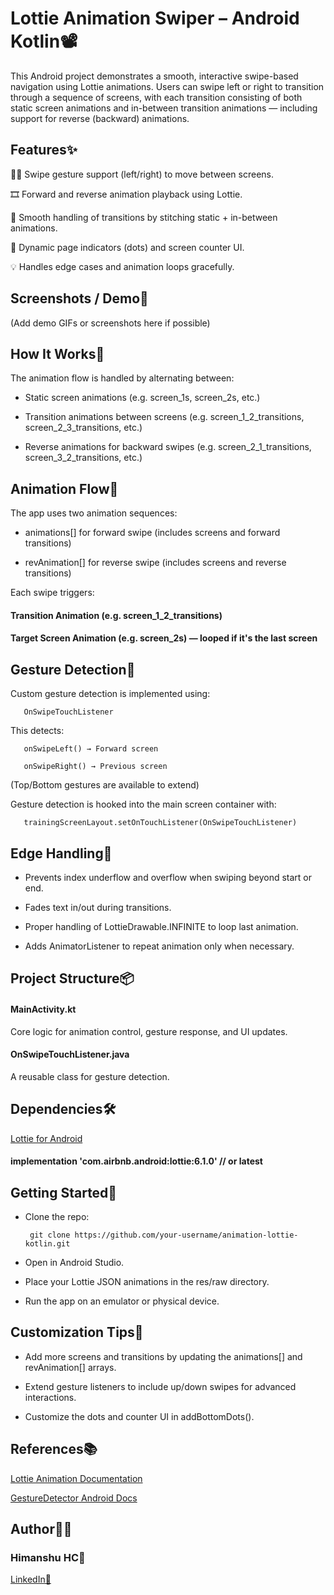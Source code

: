 # Lottie Animation Swiper – Android Kotlin📽️
This Android project demonstrates a smooth, interactive swipe-based navigation using Lottie animations. Users can swipe left or right to transition through a sequence of screens, with each transition consisting of both static screen animations and in-between transition animations — including support for reverse (backward) animations.

## Features✨
🚶‍♂️ Swipe gesture support (left/right) to move between screens.

🎞️ Forward and reverse animation playback using Lottie.

🔁 Smooth handling of transitions by stitching static + in-between animations.

🔘 Dynamic page indicators (dots) and screen counter UI.

💡 Handles edge cases and animation loops gracefully.

## Screenshots / Demo📱
(Add demo GIFs or screenshots here if possible)

## How It Works🧩
The animation flow is handled by alternating between:

* Static screen animations (e.g. screen_1s, screen_2s, etc.)

* Transition animations between screens (e.g. screen_1_2_transitions, screen_2_3_transitions, etc.)

* Reverse animations for backward swipes (e.g. screen_2_1_transitions, screen_3_2_transitions, etc.)

## Animation Flow📜
The app uses two animation sequences:

- animations[] for forward swipe (includes screens and forward transitions)

- revAnimation[] for reverse swipe (includes screens and reverse transitions)

Each swipe triggers:

#### Transition Animation (e.g. screen_1_2_transitions)

#### Target Screen Animation (e.g. screen_2s) — looped if it's the last screen

## Gesture Detection🧠
Custom gesture detection is implemented using:

       OnSwipeTouchListener
This detects:

       onSwipeLeft() → Forward screen

       onSwipeRight() → Previous screen

(Top/Bottom gestures are available to extend)

Gesture detection is hooked into the main screen container with:

       trainingScreenLayout.setOnTouchListener(OnSwipeTouchListener)

## Edge Handling🧪
* Prevents index underflow and overflow when swiping beyond start or end.

* Fades text in/out during transitions.

* Proper handling of LottieDrawable.INFINITE to loop last animation.

* Adds AnimatorListener to repeat animation only when necessary.

## Project Structure📦
#### MainActivity.kt
Core logic for animation control, gesture response, and UI updates.

#### OnSwipeTouchListener.java
A reusable class for gesture detection.

## Dependencies🛠
 [Lottie for Android](https://github.com/airbnb/lottie-android)

#### implementation 'com.airbnb.android:lottie:6.1.0' // or latest

## Getting Started🚀
* Clone the repo:

       git clone https://github.com/your-username/animation-lottie-kotlin.git
* Open in Android Studio.

* Place your Lottie JSON animations in the res/raw directory.

* Run the app on an emulator or physical device.

## Customization Tips🔧
* Add more screens and transitions by updating the animations[] and revAnimation[] arrays.

* Extend gesture listeners to include up/down swipes for advanced interactions.

* Customize the dots and counter UI in addBottomDots().

## References📚

 [Lottie Animation Documentation](https://airbnb.io/lottie/#/)

[GestureDetector Android Docs](https://developer.android.com/reference/android/view/GestureDetector)

## Author🧑‍💻
### Himanshu HC👤
 [LinkedIn🔗](https://www.linkedin.com/in/himanshuhc/)

